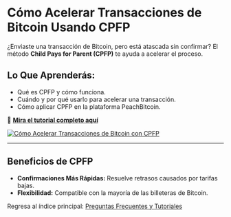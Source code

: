# Cómo Acelerar Transacciones de Bitcoin Usando CPFP

¿Enviaste una transacción de Bitcoin, pero está atascada sin confirmar? El método **Child Pays for Parent (CPFP)** te ayuda a acelerar el proceso.  

## **Lo Que Aprenderás:**
- Qué es CPFP y cómo funciona.  
- Cuándo y por qué usarlo para acelerar una transacción.  
- Cómo aplicar CPFP en la plataforma PeachBitcoin.  

🔗 **[Mira el tutorial completo aquí](https://www.youtube.com/watch?v=24OtQkL0CxU)**  

[![Cómo Acelerar Transacciones de Bitcoin con CPFP](https://img.youtube.com/vi/24OtQkL0CxU/0.jpg)](https://www.youtube.com/watch?v=24OtQkL0CxU)  

---

## **Beneficios de CPFP**
- **Confirmaciones Más Rápidas:** Resuelve retrasos causados por tarifas bajas.  
- **Flexibilidad:** Compatible con la mayoría de las billeteras de Bitcoin.  

Regresa al índice principal: [Preguntas Frecuentes y Tutoriales](/faq/tutorials)
